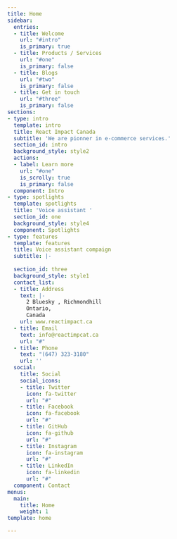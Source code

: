 ```yaml
---
title: Home
sidebar:
  entries:
  - title: Welcome
    url: "#intro"
    is_primary: true
  - title: Products / Services
    url: "#one"
    is_primary: false
  - title: Blogs
    url: "#two"
    is_primary: false
  - title: Get in touch
    url: "#three"
    is_primary: false
sections:
- type: intro
  template: intro
  title: React Impact Canada
  subtitle: 'We are pionner in e-commerce services.'
  section_id: intro
  background_style: style2
  actions:
  - label: Learn more
    url: "#one"
    is_scrolly: true
    is_primary: false
  component: Intro
- type: spotlights
  template: spotlights
  title: 'Voice assistant '
  section_id: one
  background_style: style4
  component: Spotlights
- type: features
  template: features
  title: Voice assistant compaign
  subtitle: |-
   
  section_id: three
  background_style: style1
  contact_list:
  - title: Address
    text: |-
      2 Bluesky , Richmondhill 
      Ontario, 
      Canada
    url: www.reactimpact.ca
  - title: Email
    text: info@reactimpcat.ca
    url: "#"
  - title: Phone
    text: "(647) 323-3180"
    url: ''
  social:
    title: Social
    social_icons:
    - title: Twitter
      icon: fa-twitter
      url: "#"
    - title: Facebook
      icon: fa-facebook
      url: "#"
    - title: GitHub
      icon: fa-github
      url: "#"
    - title: Instagram
      icon: fa-instagram
      url: "#"
    - title: LinkedIn
      icon: fa-linkedin
      url: "#"
  component: Contact
menus:
  main:
    title: Home
    weight: 1
template: home

---
```

